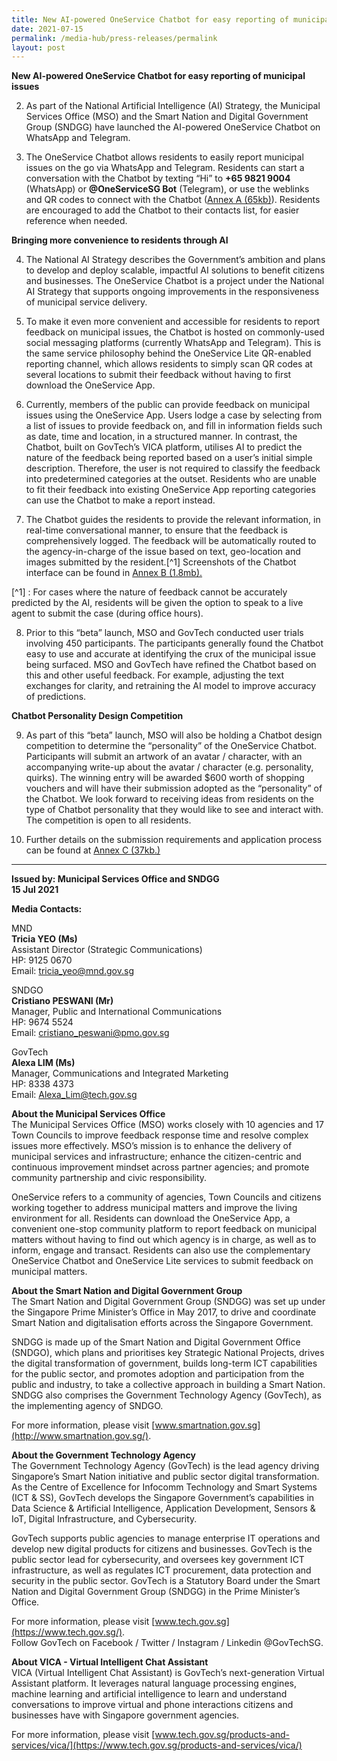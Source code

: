 ```yaml
---
title: New AI-powered OneService Chatbot for easy reporting of municipal issues
date: 2021-07-15
permalink: /media-hub/press-releases/permalink
layout: post
---
```

**New AI-powered OneService Chatbot for easy reporting of municipal issues**

2. As part of the National Artificial Intelligence (AI) Strategy, the Municipal Services Office (MSO) and the Smart Nation and Digital Government Group (SNDGG) have launched the AI-powered OneService Chatbot on WhatsApp and Telegram.

3. The OneService Chatbot allows residents to easily report municipal issues on the go via WhatsApp and Telegram. Residents can start a conversation with the Chatbot by texting “Hi” to  **+65 9821 9004**  (WhatsApp) or  **@OneServiceSG Bot**  (Telegram), or use the weblinks and QR codes to connect with the Chatbot ([Annex A (65kb)](/files/press-releases/2021/Press-Release-Launch-of-OneService-Chatbot-annex-a.pdf)). Residents are encouraged to add the Chatbot to their contacts list, for easier reference when needed.

**Bringing more convenience to residents through AI**

4. The National AI Strategy describes the Government’s ambition and plans to develop and deploy scalable, impactful AI solutions to benefit citizens and businesses. The OneService Chatbot is a project under the National AI Strategy that supports ongoing improvements in the responsiveness of municipal service delivery.

5. To make it even more convenient and accessible for residents to report feedback on municipal issues, the Chatbot is hosted on commonly-used social messaging platforms (currently WhatsApp and Telegram). This is the same service philosophy behind the OneService Lite QR-enabled reporting channel, which allows residents to simply scan QR codes at several locations to submit their feedback without having to first download the OneService App.

6. Currently, members of the public can provide feedback on municipal issues using the OneService App. Users lodge a case by selecting from a list of issues to provide feedback on, and fill in information fields such as date, time and location, in a structured manner. In contrast, the Chatbot, built on GovTech’s VICA platform, utilises AI to predict the nature of the feedback being reported based on a user’s initial simple description. Therefore, the user is not required to classify the feedback into predetermined categories at the outset. Residents who are unable to fit their feedback into existing OneService App reporting categories can use the Chatbot to make a report instead.

7. The Chatbot guides the residents to provide the relevant information, in real-time conversational manner, to ensure that the feedback is comprehensively logged. The feedback will be automatically routed to the agency-in-charge of the issue based on text, geo-location and images submitted by the resident.[^1] Screenshots of the Chatbot interface can be found in [Annex B (1.8mb).](/files/press-releases/2021/Press-Release-Launch-of-OneService-Chatbot-annex-b.pdf)

 [^1] : For cases where the nature of feedback cannot be accurately predicted by the AI, residents will be given the option to speak to a live agent to submit the case (during office hours).

8. Prior to this “beta” launch, MSO and GovTech conducted user trials involving 450 participants. The participants generally found the Chatbot easy to use and accurate at identifying the crux of the municipal issue being surfaced. MSO and GovTech have refined the Chatbot based on this and other useful feedback. For example, adjusting the text exchanges for clarity, and retraining the AI model to improve accuracy of predictions.

**Chatbot Personality Design Competition**

9. As part of this “beta” launch, MSO will also be holding a Chatbot design competition to determine the “personality” of the OneService Chatbot. Participants will submit an artwork of an avatar / character, with an accompanying write-up about the avatar / character (e.g. personality, quirks). The winning entry will be awarded $600 worth of shopping vouchers and will have their submission adopted as the “personality” of the Chatbot. We look forward to receiving ideas from residents on the type of Chatbot personality that they would like to see and interact with. The competition is open to all residents.

10. Further details on the submission requirements and application process can be found at  [Annex C (37kb.)](/files/press-releases/2021/Press-Release-Launch-of-OneService-Chatbot-annex-c.pdf)

---
**Issued by: Municipal Services Office and SNDGG**<br>
**15 Jul 2021**<br>

**Media Contacts:**

MND<br>
**Tricia YEO (Ms)**<br>
Assistant Director (Strategic Communications)<br>
HP: 9125 0670<br>
Email: [tricia_yeo@mnd.gov.sg](mailto:tricia_yeo@mnd.gov.sg)<br>

SNDGO<br>
**Cristiano PESWANI (Mr)<br>**
Manager, Public and International Communications<br>
HP: 9674 5524<br>
Email: [cristiano_peswani@pmo.gov.sg](mailto:cristiano_peswani@pmo.gov.sg)


GovTech<br>
**Alexa LIM (Ms)**<br>
Manager, Communications and Integrated Marketing<br>
HP: 8338 4373<br>
Email: [Alexa_Lim@tech.gov.sg](mailto:Alexa_Lim@tech.gov.sg)


**About the Municipal Services Office**<br>
The Municipal Services Office (MSO) works closely with 10 agencies and 17 Town Councils to improve feedback response time and resolve complex issues more effectively. MSO’s mission is to enhance the delivery of municipal services and infrastructure; enhance the citizen-centric and continuous improvement mindset across partner agencies; and promote community partnership and civic responsibility.

OneService refers to a community of agencies, Town Councils and citizens working together to address municipal matters and improve the living environment for all. Residents can download the OneService App,  a convenient one-stop community platform to report feedback on municipal matters without having to find out which agency is in charge, as well as to inform, engage and transact. Residents can also use the complementary OneService Chatbot and OneService Lite services to submit feedback on municipal matters.

**About the Smart Nation and Digital Government Group**<br>
The Smart Nation and Digital Government Group (SNDGG) was set up under the Singapore Prime Minister’s Office in May 2017, to drive and coordinate Smart Nation and digitalisation efforts across the Singapore Government.

SNDGG is made up of the Smart Nation and Digital Government Office (SNDGO), which plans and prioritises key Strategic National Projects, drives the digital transformation of government, builds long-term ICT capabilities for the public sector, and promotes adoption and participation from the public and industry, to take a collective approach in building a Smart Nation. SNDGG also comprises the Government Technology Agency (GovTech), as the implementing agency of SNDGO.

For more information, please visit  [www.smartnation.gov.sg](http://www.smartnation.gov.sg/).

**About the Government Technology Agency**<br>
The Government Technology Agency (GovTech) is the lead agency driving Singapore’s Smart Nation initiative and public sector digital transformation. As the Centre of Excellence for Infocomm Technology and Smart Systems (ICT & SS), GovTech develops the Singapore Government’s capabilities in Data Science & Artificial Intelligence, Application Development, Sensors & IoT, Digital Infrastructure, and Cybersecurity.

GovTech supports public agencies to manage enterprise IT operations and develop new digital products for citizens and businesses. GovTech is the public sector lead for cybersecurity, and oversees key government ICT infrastructure, as well as regulates ICT procurement, data protection and security in the public sector. GovTech is a Statutory Board under the Smart Nation and Digital Government Group (SNDGG) in the Prime Minister’s Office.

For more information, please visit  [www.tech.gov.sg](https://www.tech.gov.sg/). <br>
Follow GovTech on Facebook / Twitter / Instagram / Linkedin @GovTechSG.

**About VICA - Virtual Intelligent Chat Assistant**<br>
VICA (Virtual Intelligent Chat Assistant) is GovTech’s next-generation Virtual Assistant platform. It leverages natural language processing engines, machine learning and artificial intelligence to learn and understand conversations to improve virtual and phone interactions citizens and businesses have with Singapore government agencies.

For more information, please visit  [www.tech.gov.sg/products-and-services/vica/](https://www.tech.gov.sg/products-and-services/vica/)